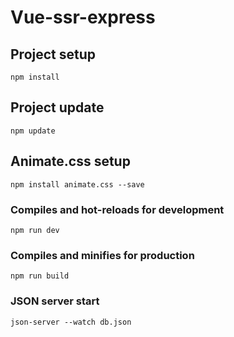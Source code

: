 # Vue-ssr-express

## Project setup
```
npm install
```
## Project update
```
npm update
```

## Animate.css setup
```
npm install animate.css --save
```

### Compiles and hot-reloads for development
```
npm run dev
```

### Compiles and minifies for production
```
npm run build
```
### JSON server start
```
json-server --watch db.json
